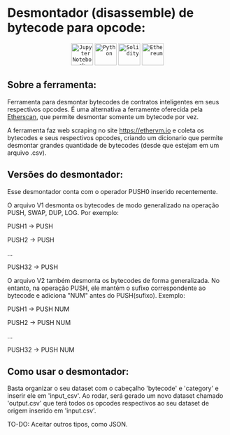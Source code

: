 # Desmontador (disassemble) de bytecode para opcode:

<div align="center">
	<code><img width="50" src="https://raw.githubusercontent.com/marwin1991/profile-technology-icons/refs/heads/main/icons/jupyter_notebook.png" alt="Jupyter Notebook" title="Jupyter Notebook"/></code>
	<code><img width="50" src="https://raw.githubusercontent.com/marwin1991/profile-technology-icons/refs/heads/main/icons/python.png" alt="Python" title="Python"/></code>
    <code><img width="50" src="https://raw.githubusercontent.com/marwin1991/profile-technology-icons/refs/heads/main/icons/solidity.png" alt="Solidity" title="Solidity"/></code>
	<code><img width="50" src="https://raw.githubusercontent.com/marwin1991/profile-technology-icons/refs/heads/main/icons/ethereum.png" alt="Ethereum" title="Ethereum"/></code>
</div>

## Sobre a ferramenta:
Ferramenta para desmontar bytecodes de contratos inteligentes em seus respectivos opcodes. É uma alternativa a ferramente oferecida pela [Etherscan](https://etherscan.io/opcode-tool), que permite desmontar somente um bytecode por vez.

A ferramenta faz web scraping no site https://ethervm.io e coleta os bytecodes e seus respectivos opcodes, criando um dicionario que permite desmontar grandes quantidade de bytecodes (desde que estejam em um arquivo .csv).


## Versões do desmontador:
Esse desmontador conta com o operador PUSH0 inserido recentemente.

O arquivo V1 desmonta os bytecodes de modo generalizado na operação PUSH, SWAP, DUP, LOG. Por exemplo:

PUSH1 -> PUSH 

PUSH2 -> PUSH 

...

PUSH32 -> PUSH

O arquivo V2 também desmonta os bytecodes de forma generalizada. No entanto, na operação PUSH, ele mantém o sufixo correspondente ao bytecode e adiciona "NUM" antes do PUSH(sufixo). Exemplo:

PUSH1 -> PUSH NUM

PUSH2 -> PUSH NUM

...

PUSH32 -> PUSH NUM

## Como usar o desmontador:
Basta organizar o seu dataset com o cabeçalho 'bytecode' e 'category' e inserir ele em 'input_csv'. Ao rodar, será gerado um novo dataset chamado 'output.csv' que terá todos os opcodes respectivos ao seu dataset de origem inserido em 'input.csv'.

TO-DO: Aceitar outros tipos, como JSON.
